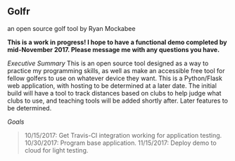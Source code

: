 ## Golfr ##
an open source golf tool by Ryan Mockabee

**This is a work in progress! I hope to have a functional demo completed by mid-November 2017. Please message me with any questions you have.**

*Executive Summary*
This is an open source tool designed as a way to practice my programming skills, as well as make an accessible free tool for fellow golfers to use on whatever device they want. This is a Python/Flask web application, with hosting to be determined at a later date. The initial build will have a tool to track distances based on clubs to help judge what clubs to use, and teaching tools will be added shortly after. Later features to be determined.

*Goals*
>10/15/2017: Get Travis-CI integration working for application testing. 
>10/30/2017: Program base application.
>11/15/2017: Deploy demo to cloud for light testing.
